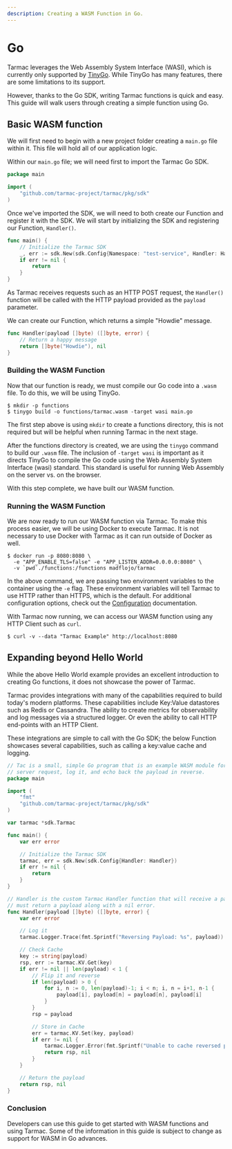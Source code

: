 ```yaml
---
description: Creating a WASM Function in Go.
---
```


# Go

Tarmac leverages the Web Assembly System Interface (WASI), which is currently only supported by [TinyGo](https://tinygo.org/). While TinyGo has many features, there are some limitations to its support.

However, thanks to the Go SDK, writing Tarmac functions is quick and easy. This guide will walk users through creating a simple function using Go.

## Basic WASM function

We will first need to begin with a new project folder creating a `main.go` file within it. This file will hold all of our application logic.

Within our `main.go` file; we will need first to import the Tarmac Go SDK.

```go
package main

import (
	"github.com/tarmac-project/tarmac/pkg/sdk"
)
```

Once we've imported the SDK, we will need to both create our Function and register it with the SDK. We will start by initializing the SDK and registering our Function, `Handler()`.

```go
func main() {
	// Initialize the Tarmac SDK
	_, err := sdk.New(sdk.Config{Namespace: "test-service", Handler: Handler})
	if err != nil {
		return
	}
}
```

As Tarmac receives requests such as an HTTP POST request, the `Handler()` function will be called with the HTTP payload provided as the `payload` parameter.

We can create our Function, which returns a simple "Howdie" message.

```go
func Handler(payload []byte) ([]byte, error) {
	// Return a happy message
	return []byte("Howdie"), nil
}
```

### Building the WASM Function

Now that our function is ready, we must compile our Go code into a `.wasm` file. To do this, we will be using TinyGo.

```text
$ mkdir -p functions
$ tinygo build -o functions/tarmac.wasm -target wasi main.go
```

The first step above is using `mkdir` to create a functions directory, this is not required but will be helpful when running Tarmac in the next stage.

After the functions directory is created, we are using the `tinygo` command to build our `.wasm` file. The inclusion of `-target wasi` is important as it directs TinyGo to compile the Go code using the Web Assembly System Interface \(wasi\) standard. This standard is useful for running Web Assembly on the server vs. on the browser.

With this step complete, we have built our WASM function.

### Running the WASM Function

We are now ready to run our WASM function via Tarmac. To make this process easier, we will be using Docker to execute Tarmac. It is not necessary to use Docker with Tarmac as it can run outside of Docker as well.

```text
$ docker run -p 8080:8080 \
  -e "APP_ENABLE_TLS=false" -e "APP_LISTEN_ADDR=0.0.0.0:8080" \
  -v `pwd`./functions:/functions madflojo/tarmac
```

In the above command, we are passing two environment variables to the container using the `-e` flag. These environment variables will tell Tarmac to use HTTP rather than HTTPS, which is the default. For additional configuration options, check out the [Configuration](../running-tarmac/configuration.md) documentation.

With Tarmac now running, we can access our WASM function using any HTTP Client such as `curl`.

```text
$ curl -v --data "Tarmac Example" http://localhost:8080
```

## Expanding beyond Hello World

While the above Hello World example provides an excellent introduction to creating Go functions, it does not showcase the power of Tarmac.

Tarmac provides integrations with many of the capabilities required to build today's modern platforms. These capabilities include Key:Value datastores such as Redis or Cassandra. The ability to create metrics for observability and log messages via a structured logger. Or even the ability to call HTTP end-points with an HTTP Client.

These integrations are simple to call with the Go SDK; the below Function showcases several capabilities, such as calling a key:value cache and logging.

```go
// Tac is a small, simple Go program that is an example WASM module for Tarmac. This program will accept a Tarmac
// server request, log it, and echo back the payload in reverse.
package main

import (
	"fmt"
	"github.com/tarmac-project/tarmac/pkg/sdk"
)

var tarmac *sdk.Tarmac

func main() {
	var err error

	// Initialize the Tarmac SDK
	tarmac, err = sdk.New(sdk.Config{Handler: Handler})
	if err != nil {
		return
	}
}

// Handler is the custom Tarmac Handler function that will receive a payload and
// must return a payload along with a nil error.
func Handler(payload []byte) ([]byte, error) {
	var err error

	// Log it
	tarmac.Logger.Trace(fmt.Sprintf("Reversing Payload: %s", payload))

	// Check Cache
	key := string(payload)
	rsp, err := tarmac.KV.Get(key)
	if err != nil || len(payload) < 1 {
		// Flip it and reverse
		if len(payload) > 0 {
			for i, n := 0, len(payload)-1; i < n; i, n = i+1, n-1 {
				payload[i], payload[n] = payload[n], payload[i]
			}
		}
		rsp = payload

		// Store in Cache
		err = tarmac.KV.Set(key, payload)
		if err != nil {
			tarmac.Logger.Error(fmt.Sprintf("Unable to cache reversed payload: %s", err))
			return rsp, nil
		}
	}

	// Return the payload
	return rsp, nil
}
```

### Conclusion

Developers can use this guide to get started with WASM functions and using Tarmac. Some of the information in this guide is subject to change as support for WASM in Go advances.


